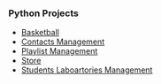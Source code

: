 ### Python Projects

<ul>
  
  <li>
      <a href="https://github.com/Laura-ElenaOlaru/Python-Projects/tree/main/Basketball"> 
			   Basketball
      </a>
</li>
  
  <li>
      <a href="https://github.com/Laura-ElenaOlaru/Python-Projects/tree/main/Contacts%20Management"> 
			  Contacts Management
      </a>
</li>
	
<li>
      <a href="https://github.com/Laura-ElenaOlaru/Python-Projects/tree/main/Playlist%20Management"> 
			  Playlist Management
      </a>
</li>

<li>
      <a href="https://github.com/Laura-ElenaOlaru/Python-Projects/tree/main/Store"> 
			  Store
      </a>
</li>

 <li>
      <a href="https://github.com/Laura-ElenaOlaru/Python-Projects/tree/main/Students%20Laboartories%20Management"> 
			  Students Laboartories Management
      </a>
</li>


</ul>
